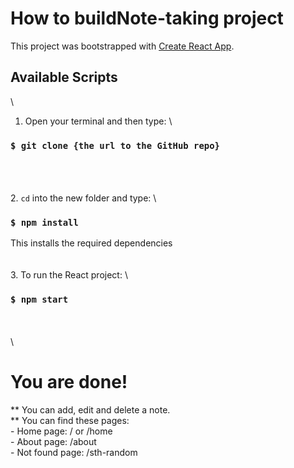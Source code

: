 # How to buildNote-taking project

This project was bootstrapped with [Create React App](https://github.com/facebook/create-react-app).

## Available Scripts
\
1. Open your terminal and then type:
\
### `$ git clone {the url to the GitHub repo}`
\
\
\
2. `cd` into the new folder and type:
\
### `$ npm install`
This installs the required dependencies
\
\
\
3. To run the React project:
\
### `$ npm start`
\
\
\
# You are done! 

** You can add, edit and delete a note.\
** You can find these pages:\
    - Home page: / or /home\
    - About page: /about\
    - Not found page: /sth-random
